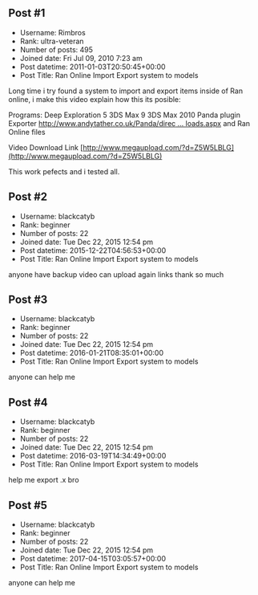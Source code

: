 ## Post #1
- Username: Rimbros
- Rank: ultra-veteran
- Number of posts: 495
- Joined date: Fri Jul 09, 2010 7:23 am
- Post datetime: 2011-01-03T20:50:45+00:00
- Post Title: Ran Online Import Export system to models

Long time i try found a system to import and export items inside of Ran online, i make this video explain how this its posible:

Programs:
Deep Exploration 5
3DS Max 9
3DS Max 2010
Panda plugin Exporter [http://www.andytather.co.uk/Panda/direc ... loads.aspx](http://www.andytather.co.uk/Panda/directxmax_downloads.aspx)
and Ran Online files

Video Download Link
[http://www.megaupload.com/?d=Z5W5LBLG](http://www.megaupload.com/?d=Z5W5LBLG)

This work pefects and i tested all.
## Post #2
- Username: blackcatyb
- Rank: beginner
- Number of posts: 22
- Joined date: Tue Dec 22, 2015 12:54 pm
- Post datetime: 2015-12-22T04:56:53+00:00
- Post Title: Ran Online Import Export system to models

anyone have backup video can upload again links thank so much
## Post #3
- Username: blackcatyb
- Rank: beginner
- Number of posts: 22
- Joined date: Tue Dec 22, 2015 12:54 pm
- Post datetime: 2016-01-21T08:35:01+00:00
- Post Title: Ran Online Import Export system to models

anyone can help me
## Post #4
- Username: blackcatyb
- Rank: beginner
- Number of posts: 22
- Joined date: Tue Dec 22, 2015 12:54 pm
- Post datetime: 2016-03-19T14:34:49+00:00
- Post Title: Ran Online Import Export system to models

help me export .x bro
## Post #5
- Username: blackcatyb
- Rank: beginner
- Number of posts: 22
- Joined date: Tue Dec 22, 2015 12:54 pm
- Post datetime: 2017-04-15T03:05:57+00:00
- Post Title: Ran Online Import Export system to models

anyone can help me
